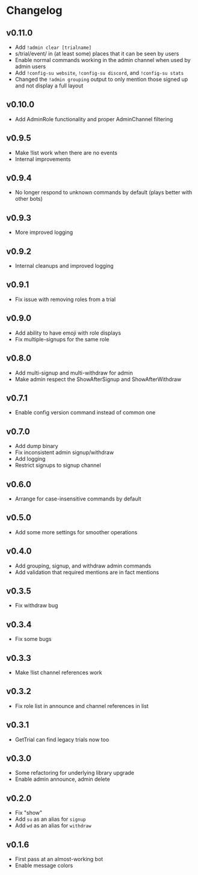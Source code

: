 # Changelog

## v0.11.0

- Add `!admin clear [trialname]`
- s/trial/event/ in (at least some) places that it can be seen by users
- Enable normal commands working in the admin channel when used by admin users
- Add `!config-su website`, `!config-su discord`, and `!config-su stats`
- Changed the `!admin grouping` output to only mention those signed up and not display a full layout

## v0.10.0

- Add AdminRole functionality and proper AdminChannel filtering

## v0.9.5

- Make !list work when there are no events
- Internal improvements

## v0.9.4

- No longer respond to unknown commands by default (plays better with other bots)

## v0.9.3

- More improved logging

## v0.9.2

- Internal cleanups and improved logging

## v0.9.1

- Fix issue with removing roles from a trial

## v0.9.0

- Add ability to have emoji with role displays
- Fix multiple-signups for the same role

## v0.8.0

- Add multi-signup and multi-withdraw for admin
- Make admin respect the ShowAfterSignup and ShowAfterWithdraw

## v0.7.1

- Enable config version command instead of common one

## v0.7.0

- Add dump binary
- Fix inconsistent admin signup/withdraw
- Add logging
- Restrict signups to signup channel

## v0.6.0

- Arrange for case-insensitive commands by default

## v0.5.0

- Add some more settings for smoother operations

## v0.4.0

- Add grouping, signup, and withdraw admin commands
- Add validation that required mentions are in fact mentions

## v0.3.5

- Fix withdraw bug

## v0.3.4

- Fix some bugs

## v0.3.3

- Make !list channel references work

## v0.3.2

- Fix role list in announce and channel references in list

## v0.3.1

- GetTrial can find legacy trials now too

## v0.3.0

- Some refactoring for underlying library upgrade
- Enable admin announce, admin delete

## v0.2.0

- Fix "show"
- Add `su` as an alias for `signup`
- Add `wd` as an alias for `withdraw`

## v0.1.6

- First pass at an almost-working bot
- Enable message colors